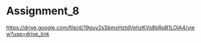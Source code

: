 # Assignment_8
https://drive.google.com/file/d/19guy2sSbmxHztdVehzKVs8bRqB1LOlA4/view?usp=drive_link
